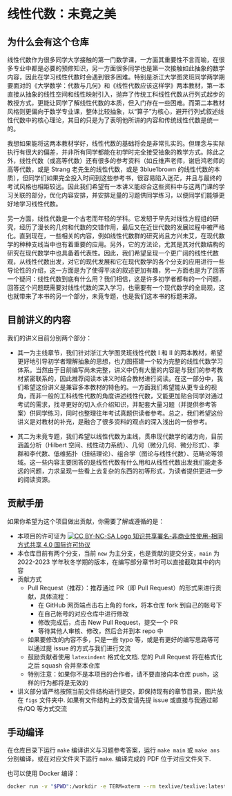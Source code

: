 # 线性代数：未竟之美

## 为什么会有这个仓库
线性代数作为很多同学大学接触的第一门数学课，一方面其重要性不言而喻，在很多专业中都是必要的预修知识，另一方面很多同学也是第一次接触如此抽象的数学内容，因此在学习线性代数时会遇到很多困难。特别是浙江大学图灵班同学两学期要面对的《大学数学：代数与几何》和《线性代数应该这样学》两本教材，第一本直接从抽象的线性空间和线性映射引入，抛弃了传统工科线性代数从行列式起步的教授方式，更能让同学了解线性代数的本质，但入门存在一些困难。而第二本教材风格则更偏向于数学专业课，整体比较抽象，以“算子”为核心，避开行列式叙述线性代数中的核心理论，其目的只是为了表明他所讲的内容和传统线性代数是统一的。

我想如果能将这两本教材学好，线性代数的基础将会是非常扎实的。但理念与实际执行有很大的偏差，并非所有同学都能在初学时完全接受抽象的教学方式。除此之外，线性代数（或高等代数）还有很多的参考资料（如丘维声老师，谢启鸿老师的高等代数，或是 Strang 老先生的线性代数，或是 3blue1brown 的线性代数的本质），但同学们如果完全投入时间到这些参考书，很容易陷入迷茫，并且与最终的考试风格也相距较远。因此我们希望有一本讲义能综合这些资料中与这两门课的学习关联的部分，优化内容安排，并安排足量的习题供同学练习，以便同学们能够更好地学习线性代数。

另一方面，线性代数是一个古老而年轻的学科。它发轫于早先对线性方程组的研究，经历了漫长的几何和代数的交错作用，最后又在近世代数的发展过程中被严格化。直到现在，一些相关的内容，例如线性代数群的研究尚且方兴未艾，在现代数学的种种支线当中也有着重要的应用。另外，它的方法论，尤其是其对代数结构的研究在现代数学中也具备着代表性。因此，我们希望呈现一个更广阔的线性代数观，从线性代数出发，对它的现代发展和它在现代数学的各个分支的应用进行一些导论性的介绍，这一方面是为了使得平淡的叙述更加有趣，另一方面也是为了回答一个疑问：线性代数到底有什么用？我们相信，这是许多初学者都有的一个问题，回答这个问题既需要对线性代数的深入学习，也需要有一个现代数学的全局观，这也就带来了本书的另一个部分，未竟专题，也是我们这本书的标题来源。

## 目前讲义的内容
我们的讲义目前分别两个部分：
- 其一为主线章节，我们针对浙江大学图灵班线性代数 Ⅰ 和 II 的两本教材，希望更好地引导初学者理解抽象的思想，也力图搭建一个较为完整的线性代数学习体系。当然由于目前编写尚未完整，讲义中仍有大量的内容是与我们的参考教材紧密联系的，因此推荐阅读本讲义时结合教材进行阅读。在这一部分中，我们希望这份讲义是兼容多本教材的特色的。一方面我们希望能从更专业的视角，而非一般的工科线性代数的角度讲述线性代数，又能更加贴合同学对通过考试的需求，找寻更好的切入点介绍知识，并配套大量习题（并提供参考答案）供同学练习，同时也整理往年考试真题供读者参考。总之，我们希望这份讲义是对教材的补充，是融合了很多资料的观点的深入浅出的一份参考。

- 其二为未竟专题，我们希望以线性代数为主线，贯串现代数学的诸方向，目前涵盖分析（Hilbert 空间、线性动力系统）、几何（微分几何、微分形式）、李群和李代数、低维拓扑（扭结理论）、组合学（图论与线性代数）、范畴论等领域。这一些内容主要回答的是线性代数有什么用和从线性代数出发我们能走多远的问题，力求呈现一些看上去复杂的东西的初等形式，为读者提供更进一步的阅读资源。

## 贡献手册

如果你希望为这个项目做出贡献，你需要了解或遵循的是：
- 本项目的许可证为 [![CC BY-NC-SA Logo](https://i.creativecommons.org/l/by-nc-sa/4.0/80x15.png) 知识共享署名-非商业性使用-相同方式共享 4.0 国际许可协议](https://creativecommons.org/licenses/by-nc-sa/4.0/deed.zh)
- 本仓库目前有两个分支，当前 `new` 为主分支，也是贡献的提交分支，`main` 为 2022-2023 学年秋冬学期的版本，在编写部分章节时可以直接截取其中的内容
- 贡献方式
    - Pull Request（推荐）：推荐通过 PR（即 Pull Request）的形式来进行贡献，具体流程：
        - 在 GitHub 网页端点击右上角的 fork，将本仓库 fork 到自己的帐号下
        - 在自己帐号的对应仓库中进行修改
        - 修改完成后，点击 New Pull Request，提交一个 PR
        - 等待其他人审核、修改，然后合并到本 repo 中
    - 如果要修改的内容不多，只是一些 typo 等，或是有更好的编写思路等可以通过提 issue 的方式与我们进行交流
    - 鼓励贡献者使用 `latexindent` 格式化文档. 您的 Pull Request 将在格式化之后 squash 合并至本仓库
    - 特别注意：如果你不是本项目的合作者，请不要直接向本仓库 push，这样的行为都将是无效的
- 讲义部分请严格按照当前文件结构进行提交，即保持现有的章节目录，图片放在 `figs` 文件夹中. 如果有文件结构上的改变请先提 issue 或直接与我通过邮件/QQ 等方式交流

## 手动编译

在仓库目录下运行 `make` 编译讲义与习题参考答案，运行 `make main` 或 `make ans` 分别编译，或在对应文件夹下运行 `make`. 编译完成的 PDF 位于对应文件夹下.

也可以使用 Docker 编译：

```bash
docker run -v "$PWD":/workdir -e TERM=xterm --rm texlive/texlive:latest make
```
